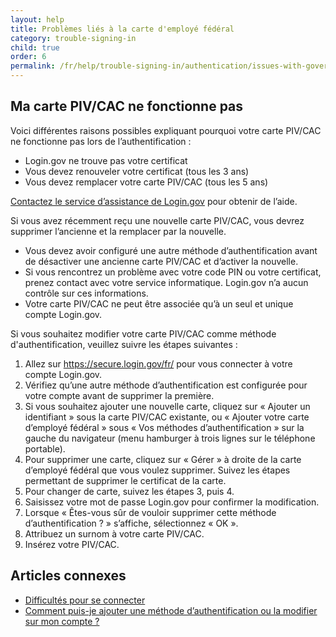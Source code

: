 ```yaml
---
layout: help
title: Problèmes liés à la carte d'employé fédéral
category: trouble-signing-in
child: true
order: 6
permalink: /fr/help/trouble-signing-in/authentication/issues-with-government-employee-id-piv-cac/
---
```


## Ma carte PIV/CAC ne fonctionne pas

Voici différentes raisons possibles expliquant pourquoi votre carte PIV/CAC ne fonctionne pas lors de l’authentification :

* Login.gov ne trouve pas votre certificat
* Vous devez renouveler votre certificat (tous les 3 ans)
* Vous devez remplacer votre carte PIV/CAC (tous les 5 ans)

[Contactez le service d’assistance de Login.gov](/fr/contact/) pour obtenir de l’aide.

Si vous avez récemment reçu une nouvelle carte PIV/CAC, vous devrez supprimer l’ancienne et la remplacer par la nouvelle.
* Vous devez avoir configuré une autre méthode d’authentification avant de désactiver une ancienne carte PIV/CAC et d’activer la nouvelle.
* Si vous rencontrez un problème avec votre code PIN ou votre certificat, prenez contact avec votre service informatique. Login.gov n’a aucun contrôle sur ces informations.
* Votre carte PIV/CAC ne peut être associée qu’à un seul et unique compte Login.gov.

Si vous souhaitez modifier votre carte PIV/CAC comme méthode d'authentification, veuillez suivre les étapes suivantes :

1. Allez sur <https://secure.login.gov/fr/> pour vous connecter à votre compte Login.gov.
1. Vérifiez qu’une autre méthode d’authentification est configurée pour votre compte avant de supprimer la première.
1. Si vous souhaitez ajouter une nouvelle carte, cliquez sur « Ajouter un identifiant » sous la carte PIV/CAC existante, ou « Ajouter votre carte d’employé fédéral » sous « Vos méthodes d’authentification » sur la gauche du navigateur (menu hamburger à trois lignes sur le téléphone portable).
1. Pour supprimer une carte, cliquez sur « Gérer » à droite de la carte d’employé fédéral que vous voulez supprimer. Suivez les étapes permettant de supprimer le certificat de la carte.
1. Pour changer de carte, suivez les étapes 3, puis 4.
1. Saisissez votre mot de passe Login.gov pour confirmer la modification.
1. Lorsque « Êtes-vous sûr de vouloir supprimer cette méthode d’authentification ? » s’affiche, sélectionnez « OK ».
1. Attribuez un surnom à votre carte PIV/CAC.
1. Insérez votre PIV/CAC.

## Articles connexes

* [Difficultés pour se connecter](/fr/help/trouble-signing-in/overview/)
* [Comment puis-je ajouter une méthode d’authentification ou la modifier sur mon compte ?](/fr/help/manage-your-account/add-or-change-your-authentication-method/)
